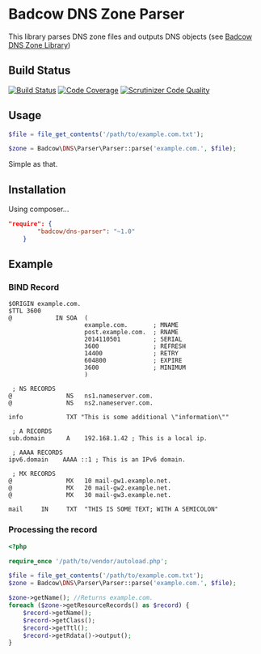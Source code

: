 Badcow DNS Zone Parser
======================

This library parses DNS zone files and outputs DNS objects (see [Badcow DNS Zone Library](https://github.com/Badcow/DNS))

## Build Status
[![Build Status](https://travis-ci.org/Badcow/DNS-Parser.svg?branch=master)](https://travis-ci.org/Badcow/DNS-Parser)
[![Code Coverage](https://scrutinizer-ci.com/g/Badcow/DNS-Parser/badges/coverage.png?b=master)](https://scrutinizer-ci.com/g/Badcow/DNS-Parser/?branch=master)
[![Scrutinizer Code Quality](https://scrutinizer-ci.com/g/Badcow/DNS-Parser/badges/quality-score.png?b=master)](https://scrutinizer-ci.com/g/Badcow/DNS-Parser/?branch=master)

## Usage

```php
$file = file_get_contents('/path/to/example.com.txt');

$zone = Badcow\DNS\Parser\Parser::parse('example.com.', $file);
```

Simple as that.

## Installation
Using composer...
```json
"require": {
        "badcow/dns-parser": "~1.0"
    }
```

## Example

### BIND Record
```text
$ORIGIN example.com.
$TTL 3600
@            IN SOA  (
                     example.com.       ; MNAME
                     post.example.com.  ; RNAME
                     2014110501         ; SERIAL
                     3600               ; REFRESH
                     14400              ; RETRY
                     604800             ; EXPIRE
                     3600               ; MINIMUM
                     )

 ; NS RECORDS
@               NS   ns1.nameserver.com.
@               NS   ns2.nameserver.com.

info            TXT "This is some additional \"information\""

 ; A RECORDS
sub.domain      A    192.168.1.42 ; This is a local ip.

 ; AAAA RECORDS
ipv6.domain    AAAA ::1 ; This is an IPv6 domain.

 ; MX RECORDS
@               MX   10 mail-gw1.example.net.
@               MX   20 mail-gw2.example.net.
@               MX   30 mail-gw3.example.net.

mail     IN     TXT  "THIS IS SOME TEXT; WITH A SEMICOLON"
```

### Processing the record
```php
<?php

require_once '/path/to/vendor/autoload.php';

$file = file_get_contents('/path/to/example.com.txt');
$zone = Badcow\DNS\Parser\Parser::parse('example.com.', $file);

$zone->getName(); //Returns example.com.
foreach ($zone->getResourceRecords() as $record) {
    $record->getName();
    $record->getClass();
    $record->getTtl();
    $record->getRdata()->output();
}
```